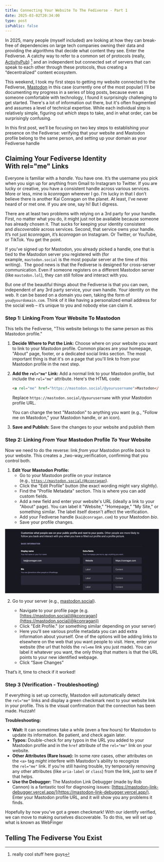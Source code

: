 ```yaml
---
title: Connecting Your Website To The Fediverse - Part 1
date: 2025-03-02T20:34:00
type: post
isPublic: false
---
```

In 2025, many people (myself included) are looking at how they can break-free of dependencies on large tech companies owning their data and providing the algorithms that decide what content they see. Enter the Fediverse. A catchy way to refer to a common set of protocols (really, [ActivityPub](https://activitypub.rocks)) [^1] and an independent but connected set of servers that can speak to each other through these protocols, thus creating a “decentralized” content ecosystem.

This weekend, I took my first steps to getting my website connected to the Fediverse, [Mastodon](https://joinmastodon.org) in this case (currently one of the most popular) I'll be documenting my progress in a series of blog posts, because even as someone comfortable with technology, I found it surprisingly challenging to get started. There's a lot of information out there, but it's often fragmented and assumes a level of technical expertise. While each individual step is relatively simple, figuring out _which_ steps to take, and in what order, can be surprisingly confusing.

In this first post, we’ll be focusing on two key steps to establishing your presence on the Fediverse: verifying that your website and Mastodon profile belong to the same person, and setting up your domain as your Fediverse handle

## Claiming Your Fediverse Identity With rel="me" Links

Everyone is familiar with a *handle*. You have one. It’s the username you pick when you sign up for anything from Gmail to Instagram to Twitter. If you are lucky or creative, you have a consistent handle across various services. More or less, mine is *kconragan* wherever I go. I’m lucky in that I don’t believe there is another Kai Conragan on the planet. At least, I’ve never heard of or met one. If you are one, say hi! But I digress.

There are at least two problems with relying on a 3rd party for your handle. First, no matter what you do, it might just not be available because someone has already chosen it. That sucks for keeping your identity consistent and _discoverable_ across services. Second, that service owns your handle. It’s not just *kconragan*, it’s *kconragan* on Instagram. Or Twitter, or YouTube, or TikTok. You get the point.

If you’ve signed up for Mastodon, you already picked a handle, one that is tied to the Mastodon server you registered with (for example, `mastodon.social` is the most popular server at the time of this writing).  The good news is that the Fediverse is designed for cross-server communication. Even if someone registers on a different Mastodon server (like `mastodon.lol`), they can still follow and interact with you.

But one of the beautiful things about the Fediverse is that you can own, independent of any 3rd party service, your own handle. Your identity on the web. It can be based on a domain you own, taking the form of `you@yourdomain.com`. Think of it like having a personalized email address for the social web – it’s unique to you and nobody else can claim it.

### Step 1: Linking From Your Website To Mastodon

This tells the Fediverse, "This website belongs to the same person as this Mastodon profile."

1. **Decide Where to Put the Link:** Choose where on your website you want to link to your Mastodon profile. Common places are your homepage, "About" page, footer, or a dedicated social links section. The most important thing is that it's on a page that you'll link to from your Mastodon profile in the next step.
   
2. **Add the `rel="me"` Link:** Add a normal link to your Mastodon profile, but include the `rel="me"` attribute. Here's the HTML code:
    ```html
    <a rel="me" href="https://mastodon.social/@yourusername">Mastodon</a>
    ```
    Replace `https://mastodon.social/@yourusername` with your Mastodon profile URL.
    
    You can change the text "Mastodon" to anything you want (e.g., "Follow me on Mastodon," your Mastodon handle, or an icon).
    
3. **Save and Publish:** Save the changes to your website and publish them

### Step 2: Linking _From_ Your Mastodon Profile _To_ Your Website

Now we need to do the reverse: link _from_ your Mastodon profile _back_ to your website. This creates a _two-way_verification, confirming that you control both.

1. **Edit Your Mastodon Profile:**
    - Go to your Mastodon profile on your instance (e.g., [`https://mastodon.social/@kconragan`](https://mastodon.social/@kconragan)).
    - Click the "Edit Profile" button (the exact wording might vary slightly).
    - Find the "Profile Metadata" section. This is where you can add custom fields.
    - Add a new field and enter your website's URL (ideally a link to your "About" page). You can label it "Website," "Homepage," "My Site," or something similar. The label itself doesn't affect the verification.
    - Add your Fediverse handle (`kai@conragan.com`) to your Mastodon _bio_.
    - Save your profile changes.

![screenshot](mastodon-screenshot.png)

2. Go to your server (e.g., [mastodon.social](https://mastodon.social)).

	- Navigate to your profile page (e.g. [https://mastodon.social/@kconragan](https://mastodon.social/@kconragan))
	-  Click "Edit Profile." (or something similar depending on your server)
	-  Here you’ll see various profile metadata you can add extra information about yourself. One of the options will be adding links to elsewhere on the web that you want people to visit. Here, enter your website (the url that holds the `rel=me` link you just made). You can label it whatever you want, the only thing that matters is that the URL points to your new identified webpage.
	-  Click “Save Changes”

That’s it, time to check if it worked!

### Step 3 (Verification - Troubleshooting)

If everything is set up correctly, Mastodon will automatically detect the `rel="me"` links and display a green checkmark next to your website link in your profile. This is the visual confirmation that the connection has been made. Huzzah!

**Troubleshooting:**

- **Wait:** It can sometimes take a while (even a few hours) for Mastodon to update its information. Be patient, and check again later.
- **Typos:** Double-check for any typos in the URL you added to your Mastodon profile and in the `href` attribute of the `rel="me"` link on your website.
- **Other Attributes (Rare Issue):** In some _rare_ cases, other attributes on the `<a>` tag _might_ interfere with Mastodon's ability to recognize the `rel="me"` link. If you're still having trouble, try temporarily removing any other attributes (like `aria-label` or `class`) from the link, just to see if that helps.
- **Use the Debugger:** The Mastodon Link Debugger (made by Rob Cannon) is a fantastic tool for diagnosing issues: [https://mastodon-link-debugger.vercel.app/](https://mastodon-link-debugger.vercel.app/). Enter your Mastodon profile URL, and it will show you any problems it finds.

Hopefully by now you’ve got a green checkmark! With our identify verified, we can move to making ourselves discoverable. To do this, we will set up what is known as WebFinger

## Telling The Fediverse You Exist

[^1]: really cool stuff here guys
